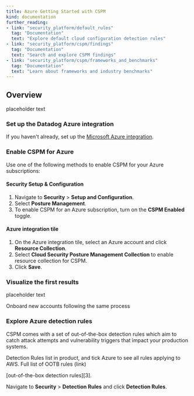 ```yaml
---
title: Azure Getting Started with CSPM
kind: documentation
further_reading:
- link: "security_platform/default_rules"
  tag: "Documentation"
  text: "Explore default cloud configuration detection rules"
- link: "security_platform/cspm/findings"
  tag: "Documentation"
  text: "Search and explore CSPM findings"
- link: "security_platform/cspm/frameworks_and_benchmarks"
  tag: "Documentation"
  text: "Learn about frameworks and industry benchmarks"
---
```


## Overview 

placeholder text

### Set up the Datadog Azure integration

If you haven't already, set up the [Microsoft Azure integration][1].

### Enable CSPM for Azure

Use one of the following methods to enable CSPM for your Azure subscriptions:

#### Security Setup & Configuration

1. Navigate to **Security** > **Setup and Configuration**.
2. Select **Posture Management**.
3. To enable CSPM for an Azure subscription, turn on the **CSPM Enabled** toggle.

#### Azure integration tile

1. On the Azure integration tile, select an Azure account and click **Resource Collection**.
2. Select **Cloud Security Posture Management Collection** to enable resource collection for CSPM.
3. Click **Save**.

### Visualize the first results

placeholder text

Onboard new accounts following the same process

### Explore Azure detection rules

CSPM comes with a set of out-of-the-box detection rules which aim to catch attack attempts and vulnerability triggers that impact your production systems.

Detection Rules list in product, and tick Azure to see all rules applying to AWS.
Full list of OOTB rules (link)

[out-of-the-box detection rules][3].

Navigate to **Security** > **Detection Rules** and click **Detection Rules**.

[1]: https://docs.datadoghq.com/integrations/azure
[2]: /security_platform/default_rules/#cat-posture-management-cloud